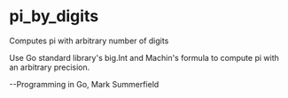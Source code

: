 # pi_by_digits
Computes pi with arbitrary number of digits

Use Go standard library's big.Int and Machin's formula to compute pi with an arbitrary precision.

--Programming in Go, Mark Summerfield
